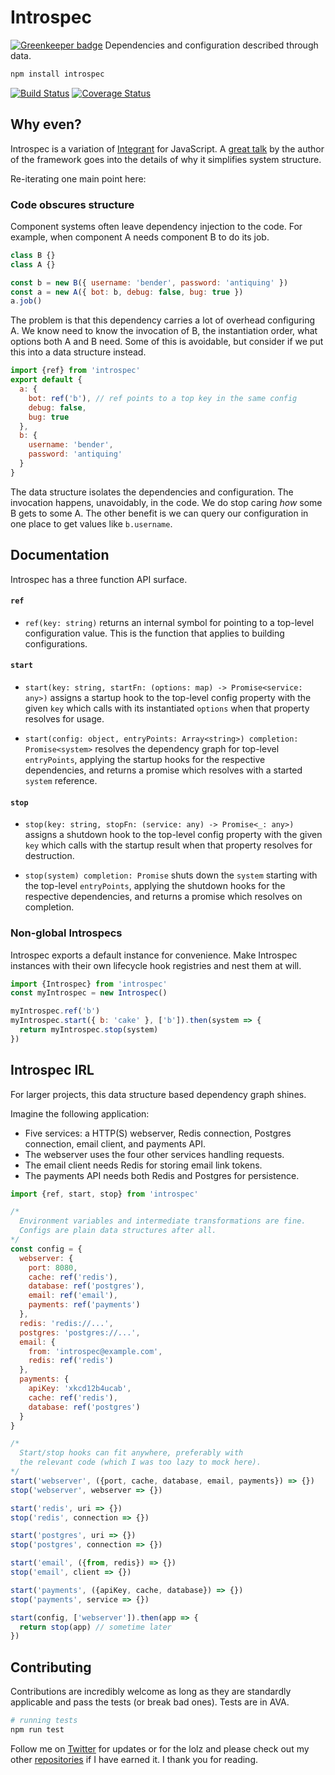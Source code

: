 # Introspec

[![Greenkeeper badge](https://badges.greenkeeper.io/andrejewski/introspec.svg)](https://greenkeeper.io/)
Dependencies and configuration described through data.

```sh
npm install introspec
```

[![Build Status](https://travis-ci.org/andrejewski/introspec.svg?branch=master)](https://travis-ci.org/andrejewski/introspec)
[![Coverage Status](https://coveralls.io/repos/github/andrejewski/introspec/badge.svg?branch=master)](https://coveralls.io/github/andrejewski/introspec?branch=master)

## Why even?
Introspec is a variation of [Integrant](https://github.com/weavejester/integrant) for JavaScript. A [great talk](https://skillsmatter.com/skillscasts/9820-enter-integrant-a-micro-framework-for-data-driven-architecture-with-james-reeves) by the author of the framework goes into the details of why it simplifies system structure.

Re-iterating one main point here:

### Code obscures structure
Component systems often leave dependency injection to the code. For example, when component A needs component B to do its job.

```js
class B {}
class A {}

const b = new B({ username: 'bender', password: 'antiquing' })
const a = new A({ bot: b, debug: false, bug: true })
a.job()
```

The problem is that this dependency carries a lot of overhead configuring A. We know need to know the invocation of B, the instantiation order, what options both A and B need. Some of this is avoidable, but consider if we put this into a data structure instead.

```js
import {ref} from 'introspec'
export default {
  a: {
    bot: ref('b'), // ref points to a top key in the same config
    debug: false,
    bug: true
  },
  b: {
    username: 'bender',
    password: 'antiquing'
  }
}
```

The data structure isolates the dependencies and configuration. The invocation happens, unavoidably, in the code. We do stop caring *how* some B gets to some A. The other benefit is we can query our configuration in one place to get values like `b.username`.

## Documentation
Introspec has a three function API surface.

#### `ref`
- `ref(key: string)` returns an internal symbol for pointing to a top-level configuration value. This is the function that applies to building configurations.

#### `start`
- `start(key: string, startFn: (options: map) -> Promise<service: any>)` assigns a startup hook to the top-level config property with the given `key` which calls with its instantiated `options` when that property resolves for usage.

- `start(config: object, entryPoints: Array<string>) completion: Promise<system>` resolves the dependency graph for top-level `entryPoints`, applying the startup hooks for the respective dependencies, and returns a promise which resolves with a started `system` reference.

#### `stop`
- `stop(key: string, stopFn: (service: any) -> Promise<_: any>)` assigns a shutdown hook to the top-level config property with the given `key` which calls with the startup result when that property resolves for destruction.

- `stop(system) completion: Promise` shuts down the `system` starting with the top-level `entryPoints`, applying the shutdown hooks for the respective dependencies, and returns a promise which resolves on completion.

### Non-global Introspecs
Introspec exports a default instance for convenience. Make Introspec instances with their own lifecycle hook registries and nest them at will.

```js
import {Introspec} from 'introspec'
const myIntrospec = new Introspec()

myIntrospec.ref('b')
myIntrospec.start({ b: 'cake' }, ['b']).then(system => {
  return myIntrospec.stop(system)
})
```

## Introspec IRL
For larger projects, this data structure based dependency graph shines.

Imagine the following application:

- Five services: a HTTP(S) webserver, Redis connection, Postgres connection, email client, and payments API.
- The webserver uses the four other services handling requests.
- The email client needs Redis for storing email link tokens.
- The payments API needs both Redis and Postgres for persistence.

```js
import {ref, start, stop} from 'introspec'

/*
  Environment variables and intermediate transformations are fine.
  Configs are plain data structures after all.
*/
const config = {
  webserver: {
    port: 8080,
    cache: ref('redis'),
    database: ref('postgres'),
    email: ref('email'),
    payments: ref('payments')
  },
  redis: 'redis://...',
  postgres: 'postgres://...',
  email: {
    from: 'introspec@example.com',
    redis: ref('redis')
  },
  payments: {
    apiKey: 'xkcd12b4ucab',
    cache: ref('redis'),
    database: ref('postgres')
  }
}

/*
  Start/stop hooks can fit anywhere, preferably with
  the relevant code (which I was too lazy to mock here).
*/
start('webserver', ({port, cache, database, email, payments}) => {})
stop('webserver', webserver => {})

start('redis', uri => {})
stop('redis', connection => {})

start('postgres', uri => {})
stop('postgres', connection => {})

start('email', ({from, redis}) => {})
stop('email', client => {})

start('payments', ({apiKey, cache, database}) => {})
stop('payments', service => {})

start(config, ['webserver']).then(app => {
  return stop(app) // sometime later
})
```

## Contributing
Contributions are incredibly welcome as long as they are standardly applicable and pass the tests (or break bad ones). Tests are in AVA.

```bash
# running tests
npm run test
```

Follow me on [Twitter](https://twitter.com/compooter) for updates or for the lolz and please check out my other [repositories](https://github.com/andrejewski) if I have earned it. I thank you for reading.
